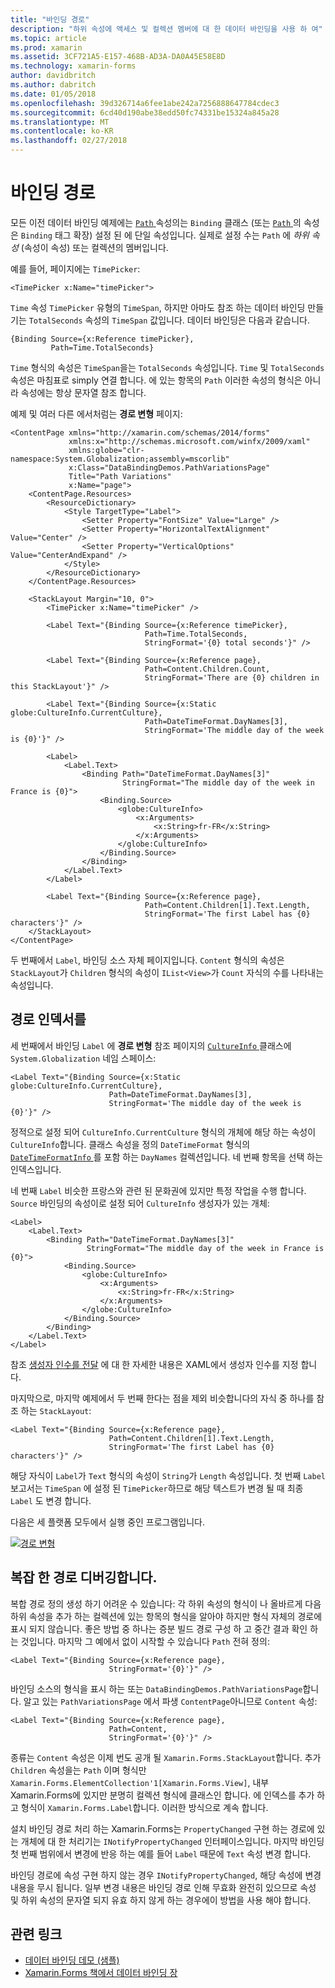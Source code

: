```yaml
---
title: "바인딩 경로"
description: "하위 속성에 액세스 및 컬렉션 멤버에 대 한 데이터 바인딩을 사용 하 여"
ms.topic: article
ms.prod: xamarin
ms.assetid: 3CF721A5-E157-468B-AD3A-DA0A45E58E8D
ms.technology: xamarin-forms
author: davidbritch
ms.author: dabritch
ms.date: 01/05/2018
ms.openlocfilehash: 39d326714a6fee1abe242a7256888647784cdec3
ms.sourcegitcommit: 6cd40d190abe38edd50fc74331be15324a845a28
ms.translationtype: MT
ms.contentlocale: ko-KR
ms.lasthandoff: 02/27/2018
---
```

# <a name="binding-path"></a>바인딩 경로

모든 이전 데이터 바인딩 예제에는 [ `Path` ](https://developer.xamarin.com/api/property/Xamarin.Forms.Binding.Path/) 속성의는 `Binding` 클래스 (또는 [ `Path` ](https://developer.xamarin.com/api/property/Xamarin.Forms.Xaml.BindingExtension.Path/) 의 속성은 `Binding` 태그 확장) 설정 된 에 단일 속성입니다. 실제로 설정 수는 `Path` 에 *하위 속성* (속성이 속성) 또는 컬렉션의 멤버입니다.

예를 들어, 페이지에는 `TimePicker`:

```xaml
<TimePicker x:Name="timePicker">
```

`Time` 속성 `TimePicker` 유형의 `TimeSpan`, 하지만 아마도 참조 하는 데이터 바인딩 만들기는 `TotalSeconds` 속성의 `TimeSpan` 값입니다. 데이터 바인딩은 다음과 같습니다.

```xaml
{Binding Source={x:Reference timePicker},
         Path=Time.TotalSeconds}
```
         
`Time` 형식의 속성은 `TimeSpan`을는 `TotalSeconds` 속성입니다. `Time` 및 `TotalSeconds` 속성은 마침표로 simply 연결 합니다. 에 있는 항목의 `Path` 이러한 속성의 형식은 아니라 속성에는 항상 문자열 참조 합니다.

예제 및 여러 다른 에서처럼는 **경로 변형** 페이지:

```xaml
<ContentPage xmlns="http://xamarin.com/schemas/2014/forms"
             xmlns:x="http://schemas.microsoft.com/winfx/2009/xaml"
             xmlns:globe="clr-namespace:System.Globalization;assembly=mscorlib"
             x:Class="DataBindingDemos.PathVariationsPage"
             Title="Path Variations"
             x:Name="page">
    <ContentPage.Resources>
        <ResourceDictionary>
            <Style TargetType="Label">
                <Setter Property="FontSize" Value="Large" />
                <Setter Property="HorizontalTextAlignment" Value="Center" />
                <Setter Property="VerticalOptions" Value="CenterAndExpand" />
            </Style>
        </ResourceDictionary>
    </ContentPage.Resources>
    
    <StackLayout Margin="10, 0">
        <TimePicker x:Name="timePicker" />

        <Label Text="{Binding Source={x:Reference timePicker},
                              Path=Time.TotalSeconds,
                              StringFormat='{0} total seconds'}" />

        <Label Text="{Binding Source={x:Reference page},
                              Path=Content.Children.Count,
                              StringFormat='There are {0} children in this StackLayout'}" />
        
        <Label Text="{Binding Source={x:Static globe:CultureInfo.CurrentCulture},
                              Path=DateTimeFormat.DayNames[3],
                              StringFormat='The middle day of the week is {0}'}" />

        <Label>
            <Label.Text>
                <Binding Path="DateTimeFormat.DayNames[3]"
                         StringFormat="The middle day of the week in France is {0}">
                    <Binding.Source>
                        <globe:CultureInfo>
                            <x:Arguments>
                                <x:String>fr-FR</x:String>
                            </x:Arguments>
                        </globe:CultureInfo>
                    </Binding.Source>
                </Binding>
            </Label.Text>
        </Label>

        <Label Text="{Binding Source={x:Reference page},
                              Path=Content.Children[1].Text.Length,
                              StringFormat='The first Label has {0} characters'}" />
    </StackLayout>
</ContentPage>
```

두 번째에서 `Label`, 바인딩 소스 자체 페이지입니다. `Content` 형식의 속성은 `StackLayout`가 `Children` 형식의 속성이 `IList<View>`가 `Count` 자식의 수를 나타내는 속성입니다.

## <a name="paths-with-indexers"></a>경로 인덱서를

세 번째에서 바인딩 `Label` 에 **경로 변형** 참조 페이지의 [ `CultureInfo` ](https://developer.xamarin.com/api/type/System.Globalization.CultureInfo/) 클래스에 `System.Globalization` 네임 스페이스:

```xaml
<Label Text="{Binding Source={x:Static globe:CultureInfo.CurrentCulture},
                      Path=DateTimeFormat.DayNames[3],
                      StringFormat='The middle day of the week is {0}'}" />
```

정적으로 설정 되어 `CultureInfo.CurrentCulture` 형식의 개체에 해당 하는 속성이 `CultureInfo`합니다. 클래스 속성을 정의 `DateTimeFormat` 형식의 [ `DateTimeFormatInfo` ](https://developer.xamarin.com/api/type/System.Globalization.DateTimeFormatInfo/) 를 포함 하는 `DayNames` 컬렉션입니다. 네 번째 항목을 선택 하는 인덱스입니다.

네 번째 `Label` 비슷한 프랑스와 관련 된 문화권에 있지만 특정 작업을 수행 합니다. `Source` 바인딩의 속성이로 설정 되어 `CultureInfo` 생성자가 있는 개체:

```xaml
<Label>
    <Label.Text>
        <Binding Path="DateTimeFormat.DayNames[3]"
                 StringFormat="The middle day of the week in France is {0}">
            <Binding.Source>
                <globe:CultureInfo>
                    <x:Arguments>
                        <x:String>fr-FR</x:String>
                    </x:Arguments>
                </globe:CultureInfo>
            </Binding.Source>
        </Binding>
    </Label.Text>
</Label>
```

참조 [생성자 인수를 전달](~/xamarin-forms/xaml/passing-arguments.md#constructor_arguments) 에 대 한 자세한 내용은 XAML에서 생성자 인수를 지정 합니다.

마지막으로, 마지막 예제에서 두 번째 한다는 점을 제외 비슷합니다의 자식 중 하나를 참조 하는 `StackLayout`:

```xaml
<Label Text="{Binding Source={x:Reference page},
                      Path=Content.Children[1].Text.Length,
                      StringFormat='The first Label has {0} characters'}" />
```

해당 자식이 `Label`가 `Text` 형식의 속성이 `String`가 `Length` 속성입니다. 첫 번째 `Label` 보고서는 `TimeSpan` 에 설정 된 `TimePicker`하므로 해당 텍스트가 변경 될 때 최종 `Label` 도 변경 합니다.

다음은 세 플랫폼 모두에서 실행 중인 프로그램입니다.

[![경로 변형](binding-path-images/pathvariations-small.png "경로 변형")](binding-path-images/pathvariations-large.png "경로 변형")

## <a name="debugging-complex-paths"></a>복잡 한 경로 디버깅합니다.

복합 경로 정의 생성 하기 어려운 수 있습니다: 각 하위 속성의 형식이 나 올바르게 다음 하위 속성을 추가 하는 컬렉션에 있는 항목의 형식을 알아야 하지만 형식 자체의 경로에 표시 되지 않습니다. 좋은 방법 중 하나는 증분 빌드 경로 구성 하 고 중간 결과 확인 하는 것입니다. 마지막 그 예에서 없이 시작할 수 있습니다 `Path` 전혀 정의:

```xaml
<Label Text="{Binding Source={x:Reference page},
                      StringFormat='{0}'}" />
```

바인딩 소스의 형식을 표시 하는 또는 `DataBindingDemos.PathVariationsPage`합니다. 알고 있는 `PathVariationsPage` 에서 파생 `ContentPage`아니므로 `Content` 속성:

```xaml
<Label Text="{Binding Source={x:Reference page},
                      Path=Content,
                      StringFormat='{0}'}" />
```

종류는 `Content` 속성은 이제 번도 공개 될 `Xamarin.Forms.StackLayout`합니다. 추가 `Children` 속성을는 `Path` 이며 형식만 `Xamarin.Forms.ElementCollection'1[Xamarin.Forms.View]`, 내부 Xamarin.Forms에 있지만 분명히 컬렉션 형식에 클래스인 합니다. 에 인덱스를 추가 하 고 형식이 `Xamarin.Forms.Label`합니다. 이러한 방식으로 계속 합니다.

설치 바인딩 경로 처리 하는 Xamarin.Forms는 `PropertyChanged` 구현 하는 경로에 있는 개체에 대 한 처리기는 `INotifyPropertyChanged` 인터페이스입니다. 마지막 바인딩 첫 번째 범위에서 변경에 반응 하는 예를 들어 `Label` 때문에 `Text` 속성 변경 합니다. 

바인딩 경로에 속성 구현 하지 않는 경우 `INotifyPropertyChanged`, 해당 속성에 변경 내용을 무시 됩니다. 일부 변경 내용은 바인딩 경로 인해 무효화 완전히 있으므로 속성 및 하위 속성의 문자열 되지 유효 하지 않게 하는 경우에이 방법을 사용 해야 합니다.



## <a name="related-links"></a>관련 링크

- [데이터 바인딩 데모 (샘플)](https://developer.xamarin.com/samples/xamarin-forms/DataBindingDemos/)
- [Xamarin.Forms 책에서 데이터 바인딩 장](~/xamarin-forms/creating-mobile-apps-xamarin-forms/summaries/chapter16.md)
